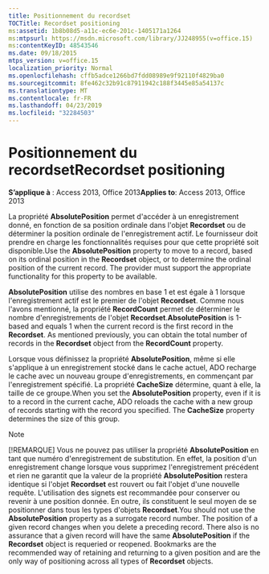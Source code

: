 ```yaml
---
title: Positionnement du recordset
TOCTitle: Recordset positioning
ms:assetid: 1b8b08d5-a11c-ec6e-201c-1405171a1264
ms:mtpsurl: https://msdn.microsoft.com/library/JJ248955(v=office.15)
ms:contentKeyID: 48543546
ms.date: 09/18/2015
mtps_version: v=office.15
localization_priority: Normal
ms.openlocfilehash: cffb5adce1266bd7fdd08989e9f92110f4829ba0
ms.sourcegitcommit: 8fe462c32b91c87911942c188f3445e85a54137c
ms.translationtype: MT
ms.contentlocale: fr-FR
ms.lasthandoff: 04/23/2019
ms.locfileid: "32284503"
---
```

# <a name="recordset-positioning"></a><span data-ttu-id="19805-102">Positionnement du recordset</span><span class="sxs-lookup"><span data-stu-id="19805-102">Recordset positioning</span></span>

<span data-ttu-id="19805-103">**S’applique à** : Access 2013, Office 2013</span><span class="sxs-lookup"><span data-stu-id="19805-103">**Applies to**: Access 2013, Office 2013</span></span>

<span data-ttu-id="19805-p101">La propriété **AbsolutePosition** permet d'accéder à un enregistrement donné, en fonction de sa position ordinale dans l'objet **Recordset** ou de déterminer la position ordinale de l'enregistrement actif. Le fournisseur doit prendre en charge les fonctionnalités requises pour que cette propriété soit disponible.</span><span class="sxs-lookup"><span data-stu-id="19805-p101">Use the **AbsolutePosition** property to move to a record, based on its ordinal position in the **Recordset** object, or to determine the ordinal position of the current record. The provider must support the appropriate functionality for this property to be available.</span></span>

<span data-ttu-id="19805-p102">**AbsolutePosition** utilise des nombres en base 1 et est égale à 1 lorsque l'enregistrement actif est le premier de l'objet **Recordset**. Comme nous l'avons mentionné, la propriété **RecordCount** permet de déterminer le nombre d'enregistrements de l'objet **Recordset**.</span><span class="sxs-lookup"><span data-stu-id="19805-p102">**AbsolutePosition** is 1-based and equals 1 when the current record is the first record in the **Recordset**. As mentioned previously, you can obtain the total number of records in the **Recordset** object from the **RecordCount** property.</span></span>

<span data-ttu-id="19805-p103">Lorsque vous définissez la propriété **AbsolutePosition**, même si elle s'applique à un enregistrement stocké dans le cache actuel, ADO recharge le cache avec un nouveau groupe d'enregistrements, en commençant par l'enregistrement spécifié. La propriété **CacheSize** détermine, quant à elle, la taille de ce groupe.</span><span class="sxs-lookup"><span data-stu-id="19805-p103">When you set the **AbsolutePosition** property, even if it is to a record in the current cache, ADO reloads the cache with a new group of records starting with the record you specified. The **CacheSize** property determines the size of this group.</span></span>

> [!NOTE]
> <span data-ttu-id="19805-p104">[!REMARQUE] Vous ne pouvez pas utiliser la propriété **AbsolutePosition** en tant que numéro d'enregistrement de substitution. En effet, la position d'un enregistrement change lorsque vous supprimez l'enregistrement précédent et rien ne garantit que la valeur de la propriété **AbsolutePosition** restera identique si l'objet **Recordset** est rouvert ou fait l'objet d'une nouvelle requête. L'utilisation des signets est recommandée pour conserver ou revenir à une position donnée. En outre, ils constituent le seul moyen de se positionner dans tous les types d'objets **Recordset**.</span><span class="sxs-lookup"><span data-stu-id="19805-p104">You should not use the **AbsolutePosition** property as a surrogate record number. The position of a given record changes when you delete a preceding record. There also is no assurance that a given record will have the same **AbsolutePosition** if the **Recordset** object is requeried or reopened. Bookmarks are the recommended way of retaining and returning to a given position and are the only way of positioning across all types of **Recordset** objects.</span></span>


